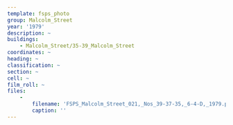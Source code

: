 ```yaml
---
template: fsps_photo
group: Malcolm_Street
year: '1979'
description: ~
buildings:
    - Malcolm_Street/35-39_Malcolm_Street
coordinates: ~
heading: ~
classification: ~
section: ~
cell: ~
film_roll: ~
files:
    -
        filename: 'FSPS_Malcolm_Street_021,_Nos_39-37-35,_6-4-D,_1979.png'
        caption: ''
---
```

